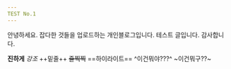```yaml
---
TEST No.1
---
```


안녕하세요. 잡다한 것들을 업로드하는 개인블로그입니다. 테스트 글입니다. 감사합니다.

**진하게**
*강조*
++밑줄++
~~줄찍찍~~
==하이라이트==
^이건뭐야???^
~이건뭐구??~